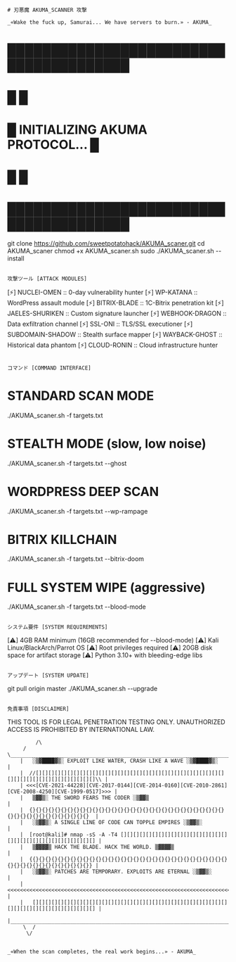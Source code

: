 ```
# 刃悪魔 AKUMA_SCANNER 攻撃

_«Wake the fuck up, Samurai... We have servers to burn.» - AKUMA_

```
# ███████████████████████████████████████
# █                                     █
# █   INITIALIZING AKUMA PROTOCOL...    █
# █                                     █
# ███████████████████████████████████████

git clone https://github.com/sweetpotatohack/AKUMA_scaner.git
cd AKUMA_scaner
chmod +x AKUMA_scaner.sh
sudo ./AKUMA_scaner.sh --install
```

攻撃ツール [ATTACK MODULES]

```
[⚡] NUCLEI-OMEN      :: 0-day vulnerability hunter
[⚡] WP-KATANA        :: WordPress assault module
[⚡] BITRIX-BLADE     :: 1C-Bitrix penetration kit
[⚡] JAELES-SHURIKEN  :: Custom signature launcher
[⚡] WEBHOOK-DRAGON   :: Data exfiltration channel
[⚡] SSL-ONI          :: TLS/SSL executioner
[⚡] SUBDOMAIN-SHADOW :: Stealth surface mapper
[⚡] WAYBACK-GHOST    :: Historical data phantom
[⚡] CLOUD-RONIN      :: Cloud infrastructure hunter
```

コマンド [COMMAND INTERFACE]

```
# STANDARD SCAN MODE
./AKUMA_scaner.sh -f targets.txt

# STEALTH MODE (slow, low noise)
./AKUMA_scaner.sh -f targets.txt --ghost

# WORDPRESS DEEP SCAN
./AKUMA_scaner.sh -f targets.txt --wp-rampage

# BITRIX KILLCHAIN
./AKUMA_scaner.sh -f targets.txt --bitrix-doom

# FULL SYSTEM WIPE (aggressive)
./AKUMA_scaner.sh -f targets.txt --blood-mode
```

システム要件 [SYSTEM REQUIREMENTS]

```
[⚠] 4GB RAM minimum (16GB recommended for --blood-mode)
[⚠] Kali Linux/BlackArch/Parrot OS
[⚠] Root privileges required
[⚠] 20GB disk space for artifact storage
[⚠] Python 3.10+ with bleeding-edge libs
```

アップデート [SYSTEM UPDATE]

```
git pull origin master
./AKUMA_scaner.sh --upgrade
```

免責事項 [DISCLAIMER]

```
THIS TOOL IS FOR LEGAL PENETRATION TESTING ONLY.
UNAUTHORIZED ACCESS IS PROHIBITED BY INTERNATIONAL LAW.

             /\
         /  \_________________________________________________________________________________________
        |   ░▒▓████▓▒░ EXPLOIT LIKE WATER, CRASH LIKE A WAVE ░▒▓████▓▒░                                |
        |  //[][][][][][][][][][][][][][][][][][][][][][][][][][][][][][][][][][][][][][][][][][][][]\\ |
        | <<<[CVE-2021-44228][CVE-2017-0144][CVE-2014-0160][CVE-2010-2861][CVE-2008-4250][CVE-1999-0517]>>> |
        |   ▒▓▓▒░ THE SWORD FEARS THE CODER ░▒▓▓▒                                                     |
        |  {}{}{}{}{}{}{}{}{}{}{}{}{}{}{}{}{}{}{}{}{}{}{}{}{}{}{}{}{}{}{}{}{}{}{}{}{}{}{}{}{}{}{}{}  |
        |   ░▒▓▓▒░ A SINGLE LINE OF CODE CAN TOPPLE EMPIRES ░▒▓▓▒░                                    |
        |  [root@kali]# nmap -sS -A -T4 [][][][][][][][][][][][][][][][][][][][][][][][][][][][][][][] |
        |   ▒▓▓▓▓▒ HACK THE BLADE. HACK THE WORLD. ▒▓▓▓▓▒                                             |
        |  {{}{}{}{}{}{}{}{}{}{}{}{}{}{}{}{}{}{}{}{}{}{}{}{}{}{}{}{}{}{}{}{}{}{}{}{}{}{}{}{}{}{}{}{}} |
        |   ░▒▓▓▒░ PATCHES ARE TEMPORARY. EXPLOITS ARE ETERNAL ░▒▓▓▒░                                |
        |  <<<<<<<<<<<<<<<<<<<<<<<<<<<<<<<<<<<<<<<<<<<<<<<<<<<<<<<<<<<<<<<<<<<<<<<<<<<<<<<<<<<<<<<<<  |
        |   [][][][][][][][][][][][][][][][][][][][][][][][][][][][][][][][][][][][][][][][][][][][][] |
        |_____________________________________________________________________________________________|
         \  /
          \/
```

_«When the scan completes, the real work begins...» - AKUMA_
```
